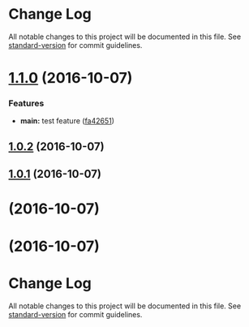 # Change Log

All notable changes to this project will be documented in this file. See [standard-version](https://github.com/conventional-changelog/standard-version) for commit guidelines.

<a name="1.1.0"></a>
# [1.1.0](https://github.com/massan81/angular-strap/compare/v1.0.2...v1.1.0) (2016-10-07)


### Features

* **main:** test feature ([fa42651](https://github.com/massan81/angular-strap/commit/fa42651))



<a name="1.0.2"></a>
## [1.0.2](https://github.com/massan81/angular-strap/compare/v1.0.1...v1.0.2) (2016-10-07)



<a name="1.0.1"></a>
## [1.0.1](https://github.com/mgcrea/angular-strap/compare/v0.0.0...v1.0.1) (2016-10-07)



<a name=""></a>
# [](https://github.com/mgcrea/angular-strap/compare/v0.0.0...v) (2016-10-07)



<a name=""></a>
# [](https://github.com/mgcrea/angular-strap/compare/v0.0.0...v) (2016-10-07)



# Change Log

All notable changes to this project will be documented in this file. See [standard-version](https://github.com/conventional-changelog/standard-version) for commit guidelines.
